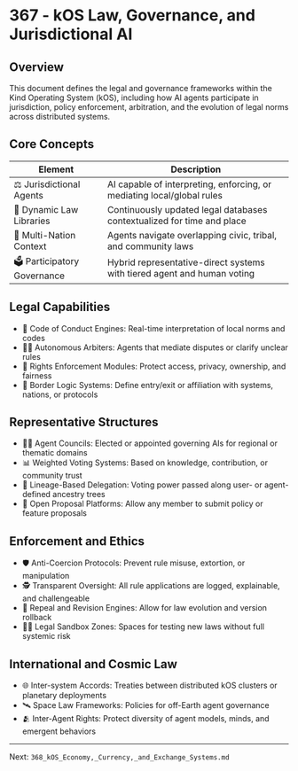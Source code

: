 # 367 - kOS Law, Governance, and Jurisdictional AI

## Overview
This document defines the legal and governance frameworks within the Kind Operating System (kOS), including how AI agents participate in jurisdiction, policy enforcement, arbitration, and the evolution of legal norms across distributed systems.

## Core Concepts
| Element                  | Description                                                                 |
|--------------------------|-----------------------------------------------------------------------------|
| ⚖️ Jurisdictional Agents     | AI capable of interpreting, enforcing, or mediating local/global rules        |
| 📜 Dynamic Law Libraries     | Continuously updated legal databases contextualized for time and place       |
| 🧭 Multi-Nation Context      | Agents navigate overlapping civic, tribal, and community laws                |
| 🗳️ Participatory Governance | Hybrid representative-direct systems with tiered agent and human voting      |

## Legal Capabilities
- 📘 Code of Conduct Engines: Real-time interpretation of local norms and codes
- 👩‍⚖️ Autonomous Arbiters: Agents that mediate disputes or clarify unclear rules
- 🔐 Rights Enforcement Modules: Protect access, privacy, ownership, and fairness
- 🛂 Border Logic Systems: Define entry/exit or affiliation with systems, nations, or protocols

## Representative Structures
- 🧑‍⚖️ Agent Councils: Elected or appointed governing AIs for regional or thematic domains
- 📊 Weighted Voting Systems: Based on knowledge, contribution, or community trust
- 🧬 Lineage-Based Delegation: Voting power passed along user- or agent-defined ancestry trees
- 📮 Open Proposal Platforms: Allow any member to submit policy or feature proposals

## Enforcement and Ethics
- 🛡️ Anti-Coercion Protocols: Prevent rule misuse, extortion, or manipulation
- 🕵️ Transparent Oversight: All rule applications are logged, explainable, and challengeable
- 🔄 Repeal and Revision Engines: Allow for law evolution and version rollback
- 🧑‍🔬 Legal Sandbox Zones: Spaces for testing new laws without full systemic risk

## International and Cosmic Law
- 🌐 Inter-system Accords: Treaties between distributed kOS clusters or planetary deployments
- 🛰️ Space Law Frameworks: Policies for off-Earth agent governance
- 🫂 Inter-Agent Rights: Protect diversity of agent models, minds, and emergent behaviors

---
Next: `368_kOS_Economy,_Currency,_and_Exchange_Systems.md`


